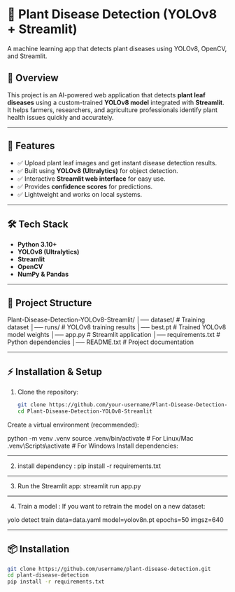 # 🌱 Plant Disease Detection (YOLOv8 + Streamlit)

A machine learning app that detects plant diseases using YOLOv8, OpenCV, and Streamlit.  

## 📌 Overview
This project is an AI-powered web application that detects **plant leaf diseases** using a custom-trained **YOLOv8 model** integrated with **Streamlit**.  
It helps farmers, researchers, and agriculture professionals identify plant health issues quickly and accurately.

---

## 🚀 Features
- ✅ Upload plant leaf images and get instant disease detection results.
- ✅ Built using **YOLOv8 (Ultralytics)** for object detection.
- ✅ Interactive **Streamlit web interface** for easy use.
- ✅ Provides **confidence scores** for predictions.
- ✅ Lightweight and works on local systems.

---

## 🛠️ Tech Stack
- **Python 3.10+**
- **YOLOv8 (Ultralytics)**
- **Streamlit**
- **OpenCV**
- **NumPy & Pandas**

---

## 📂 Project Structure
Plant-Disease-Detection-YOLOv8-Streamlit/
│── dataset/ # Training dataset
│── runs/ # YOLOv8 training results
│── best.pt # Trained YOLOv8 model weights
│── app.py # Streamlit application
│── requirements.txt # Python dependencies
│── README.txt # Project documentation

---

## ⚡ Installation & Setup
1. Clone the repository:
   ```bash
   git clone https://github.com/your-username/Plant-Disease-Detection-YOLOv8-Streamlit.git
   cd Plant-Disease-Detection-YOLOv8-Streamlit
Create a virtual environment (recommended):

python -m venv .venv
source .venv/bin/activate   # For Linux/Mac
.venv\Scripts\activate      # For Windows
Install dependencies:

---
2. install dependency :
pip install -r requirements.txt

---
3. Run the Streamlit app:
streamlit run app.py

---
4. Train a model :
If you want to retrain the model on a new dataset:

yolo detect train data=data.yaml model=yolov8n.pt epochs=50 imgsz=640

---
## 📦 Installation
```bash
git clone https://github.com/username/plant-disease-detection.git
cd plant-disease-detection
pip install -r requirements.txt
